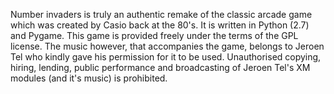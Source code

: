 Number invaders is truly an authentic remake of the classic arcade game which was created by Casio back at the 80's.
It is written in Python (2.7) and Pygame.
This game is provided freely under the terms of the GPL license.
The music however, that accompanies the game, belongs to Jeroen Tel who kindly gave his permission for it to be used.
Unauthorised copying, hiring, lending, public performance and broadcasting of Jeroen Tel's XM modules (and it's music) is prohibited.
